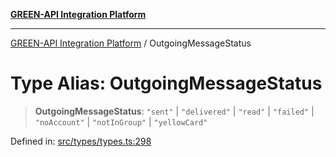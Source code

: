[**GREEN-API Integration Platform**](../README.md)

***

[GREEN-API Integration Platform](../globals.md) / OutgoingMessageStatus

# Type Alias: OutgoingMessageStatus

> **OutgoingMessageStatus**: `"sent"` \| `"delivered"` \| `"read"` \| `"failed"` \| `"noAccount"` \| `"notInGroup"` \| `"yellowCard"`

Defined in: [src/types/types.ts:298](https://github.com/green-api/greenapi-integration/blob/62a96bf9bfbccb88022bc7b0859de19e8c48289f/src/types/types.ts#L298)
